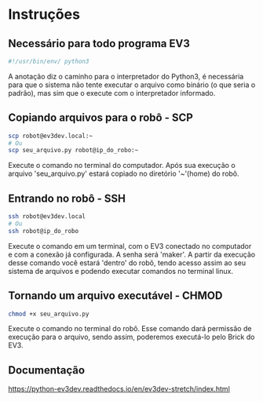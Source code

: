 Instruções
=======

## Necessário para todo programa EV3

~~~python
#!/usr/bin/env/ python3
~~~

A anotação diz o caminho para o interpretador do Python3, é necessária para que o sistema não tente executar o arquivo como binário (o que seria o padrão), mas sim que o execute com o interpretador informado.

## Copiando arquivos para o robô - SCP

~~~bash
scp robot@ev3dev.local:~
# Ou
scp seu_arquivo.py robot@ip_do_robo:~
~~~

Execute o comando no terminal do computador. Após sua execução o arquivo 'seu_arquivo.py' estará copiado no diretório '~'(home) do robô.

## Entrando no robô - SSH

~~~bash
ssh robot@ev3dev.local
# Ou
ssh robot@ip_do_robo
~~~

Execute o comando em um terminal, com o EV3 conectado no computador e com a conexão já configurada. A senha será 'maker'. A partir da execução desse comando você estará 'dentro' do robô, tendo acesso assim ao seu sistema de arquivos e podendo executar comandos no terminal linux.

## Tornando um arquivo executável - CHMOD

~~~bash
chmod +x seu_arquivo.py
~~~

Execute o comando no terminal do robô. Esse comando dará permissão de execução para o arquivo, sendo assim, poderemos executá-lo pelo Brick do EV3.


## Documentação

https://python-ev3dev.readthedocs.io/en/ev3dev-stretch/index.html
